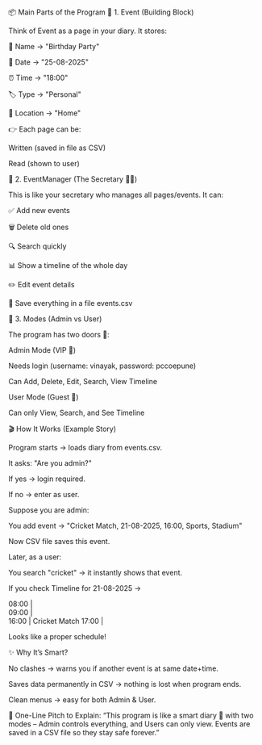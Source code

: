 📦 Main Parts of the Program
🔹 1. Event (Building Block)

Think of Event as a page in your diary.
It stores:

📝 Name → "Birthday Party"

📅 Date → "25-08-2025"

⏰ Time → "18:00"

🏷️ Type → "Personal"

📍 Location → "Home"

👉 Each page can be:

Written (saved in file as CSV)

Read (shown to user)

🔹 2. EventManager (The Secretary 👩‍💼)

This is like your secretary who manages all pages/events.
It can:

✅ Add new events

🗑️ Delete old ones

🔍 Search quickly

📊 Show a timeline of the whole day

✏️ Edit event details

💾 Save everything in a file events.csv

🔹 3. Modes (Admin vs User)

The program has two doors 🚪:

Admin Mode (VIP 👑)

Needs login (username: vinayak, password: pccoepune)

Can Add, Delete, Edit, Search, View Timeline

User Mode (Guest 🙋)

Can only View, Search, and See Timeline

🎬 How It Works (Example Story)

Program starts → loads diary from events.csv.

It asks: "Are you admin?"

If yes → login required.

If no → enter as user.

Suppose you are admin:

You add event → "Cricket Match, 21-08-2025, 16:00, Sports, Stadium"

Now CSV file saves this event.

Later, as a user:

You search "cricket" → it instantly shows that event.

If you check Timeline for 21-08-2025 →

08:00 |  
09:00 |  
16:00 | Cricket Match
17:00 |  


Looks like a proper schedule!

✨ Why It’s Smart?

No clashes → warns you if another event is at same date+time.

Saves data permanently in CSV → nothing is lost when program ends.

Clean menus → easy for both Admin & User.

📌 One-Line Pitch to Explain:
“This program is like a smart diary 📖 with two modes – Admin controls everything, and Users can only view. Events are saved in a CSV file so they stay safe forever.”
